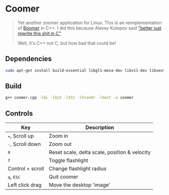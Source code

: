 # Coomer

> Yet another zoomer application for Linux. This is an reimplementation of [Boomer](https://github.com/tsoding/boomer) in C++. I did this because Alexey Kutepov said ["better just rewrite this shit in C"](https://youtu.be/81MdyDYqB-A?t=669) 
>
> Well, it's C++ not C, but how bad that could be!

## Dependencies
```bash
sudo apt-get install build-essential libgl1-mesa-dev libx11-dev libxext-dev libxrandr-dev libglu1-mesa-dev freeglut3-dev
```

## Build
```bash
g++ coomer.cpp -lGL -lGLU -lX11 -lXrandr -lXext -o coomer
```
## Controls

| Key                                 | Description                                   |
| ----------------------------------- | --------------------------------------------- |
| <kbd>=</kbd>, Scroll up             | Zoom in                                       |
| <kbd>-</kbd>, Scroll down           | Zoom out                                      |
| <kbd>0</kbd>                        | Reset scale, delta scale, position & velocity |
| <kbd>f</kbd>                        | Toggle flashlight                             |
| Control + scroll                    | Change flashlight radius                      |
| <kbd>q</kbd>, <kbd/>ESC<kbd/>       | Quit coomer                                   |
| Left click drag                     | Move the desktop 'image'                      |
